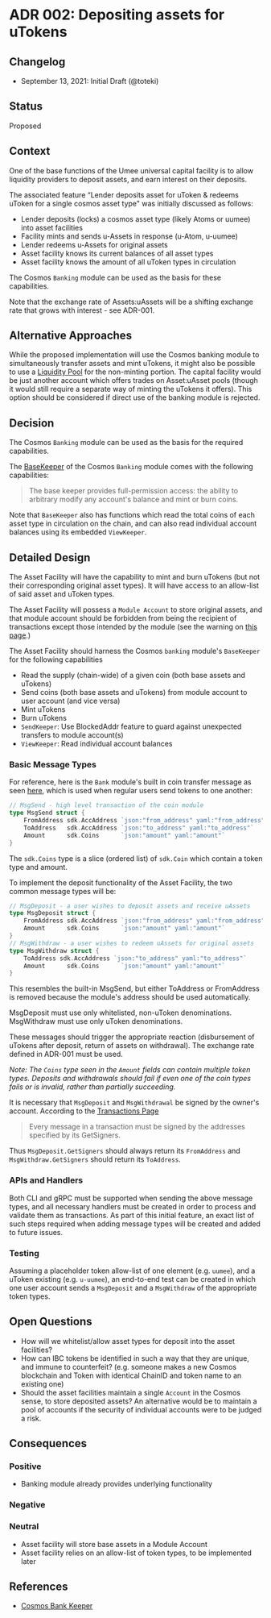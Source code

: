 # ADR 002: Depositing assets for uTokens

## Changelog

- September 13, 2021: Initial Draft (@toteki)

## Status

Proposed

## Context

One of the base functions of the Umee universal capital facility is to allow liquidity providers to deposit assets, and earn interest on their deposits.

The associated feature “Lender deposits asset for uToken & redeems uToken for a single cosmos asset type" was initially discussed as follows:
- Lender deposits (locks) a cosmos asset type (likely Atoms or uumee) into asset facilities
- Facility mints and sends u-Assets in response (u-Atom, u-uumee)
- Lender redeems u-Assets for original assets
- Asset facility knows its current balances of all asset types
- Asset facility knows the amount of all uToken types in circulation

The Cosmos `Banking` module can be used as the basis for these capabilities.

Note that the exchange rate of Assets:uAssets will be a shifting exchange rate that grows with interest - see ADR-001.

## Alternative Approaches

While the proposed implementation will use the Cosmos banking module to simultaneously transfer assets and mint uTokens, it might also be possible to use a [Liquidity Pool](https://tutorials.cosmos.network/liquidity-module/) for the non-minting portion. The capital facility would be just another account which offers trades on Asset:uAsset pools (though it would still require a separate way of minting the uTokens it offers). This option should be considered if direct use of the banking module is rejected.

## Decision

The Cosmos `Banking` module can be used as the basis for the required capabilities.

The [BaseKeeper](https://github.com/cosmos/cosmos-sdk/blob/v0.44.0/x/bank/spec/02_keepers.md) of the Cosmos `Banking` module comes with the following capabilities:
> The base keeper provides full-permission access: the ability to arbitrary modify any account's balance and mint or burn coins.

Note that `BaseKeeper` also has functions which read the total coins of each asset type in circulation on the chain, and can also read individual account balances using its embedded `ViewKeeper`.

## Detailed Design

The Asset Facility will have the capability to mint and burn uTokens (but not their corresponding original asset types). It will have access to an allow-list of said asset and uToken types.

The Asset Facility will possess a `Module Account` to store original assets, and that module account should be forbidden from being the recipient of transactions except those intended by the module (see the warning on [this page](https://docs.cosmos.network/master/modules/bank/).)

The Asset Facility should harness the Cosmos `banking` module's `BaseKeeper` for the following capabilities
- Read the supply (chain-wide) of a given coin (both base assets and uTokens)
- Send coins (both base assets and uTokens) from module account to user account (and vice versa)
- Mint uTokens
- Burn uTokens
- `SendKeeper`: Use BlockedAddr feature to guard against unexpected transfers to module account(s)
- `ViewKeeper`: Read individual account balances

### Basic Message Types

For reference, here is the `Bank` module's built in coin transfer message as seen [here](https://docs.cosmos.network/v0.39/basics/app-anatomy.html), which is used when regular users send tokens to one another:
```go
// MsgSend - high level transaction of the coin module
type MsgSend struct {
	FromAddress sdk.AccAddress `json:"from_address" yaml:"from_address"`
	ToAddress   sdk.AccAddress `json:"to_address" yaml:"to_address"`
	Amount      sdk.Coins      `json:"amount" yaml:"amount"`
}
```
The `sdk.Coins` type is a slice (ordered list) of `sdk.Coin` which contain a token type and amount.

To implement the deposit functionality of the Asset Facility, the two common message types will be:
```go
// MsgDeposit - a user wishes to deposit assets and receive uAssets
type MsgDeposit struct {
	FromAddress sdk.AccAddress `json:"from_address" yaml:"from_address"`
	Amount      sdk.Coins      `json:"amount" yaml:"amount"`
}
// MsgWithdraw - a user wishes to redeem uAssets for original assets
type MsgWithdraw struct {
	ToAddress sdk.AccAddress `json:"to_address" yaml:"to_address"`
	Amount      sdk.Coins      `json:"amount" yaml:"amount"`
}
```
This resembles the built-in MsgSend, but either ToAddress or FromAddress is removed because the module's address should be used automatically.

MsgDeposit must use only whitelisted, non-uToken denominations. MsgWithdraw must use only uToken denominations.

These messages should trigger the appropriate reaction (disbursement of uTokens after deposit, return of assets on withdrawal). The exchange rate defined in ADR-001 must be used.

_Note: The `Coins` type seen in the `Amount` fields can contain multiple token types. Deposits and withdrawals should fail if even one of the coin types fails or is invalid, rather than partially succeeding._

It is necessary that `MsgDeposit` and `MsgWithdrawal` be signed by the owner's account. According to the [Transactions Page](https://docs.cosmos.network/master/core/transactions.html)
>Every message in a transaction must be signed by the addresses specified by its GetSigners.

Thus `MsgDeposit.GetSigners` should always return its `FromAddress` and `MsgWithdraw.GetSigners` should return its `ToAddress`.

### APIs and Handlers
Both CLI and gRPC must be supported when sending the above message types, and all necessary handlers must be created in order to process and validate them as transactions. As part of this initial feature, an exact list of such steps required when adding message types will be created and added to future issues.

### Testing

Assuming a placeholder token allow-list of one element (e.g. `uumee`), and a uToken existing (e.g. `u-uumee`), an end-to-end test can be created in which one user account sends a `MsgDeposit` and a `MsgWithdraw` of the appropriate token types.

## Open Questions
- How will we whitelist/allow asset types for deposit into the asset facilities?
- How can IBC tokens be identified in such a way that they are unique, and immune to counterfeit? (e.g. someone makes a new Cosmos blockchain and Token with identical ChainID and token name to an existing one)
- Should the asset facilities maintain a single `Account` in the Cosmos sense, to store deposited assets? An alternative would be to maintain a pool of accounts if the security of individual accounts were to be judged a risk.

## Consequences

### Positive
- Banking module already provides underlying functionality

### Negative

### Neutral
- Asset facility will store base assets in a Module Account
- Asset facility relies on an allow-list of token types, to be implemented later

## References

- [Cosmos Bank Keeper](https://github.com/cosmos/cosmos-sdk/blob/v0.44.0/x/bank/spec/02_keepers.md)
